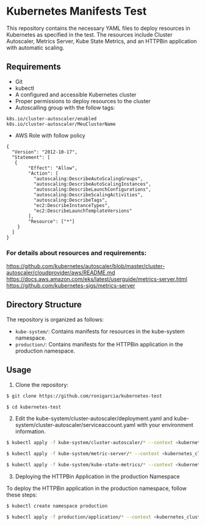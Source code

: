 # Kubernetes Manifests Test

This repository contains the necessary YAML files to deploy resources in Kubernetes as specified in the test. The resources include Cluster Autoscaler, Metrics Server, Kube State Metrics, and an HTTPBin application with automatic scaling.

## Requirements

- Git
- kubectl
- A configured and accessible Kubernetes cluster
- Proper permissions to deploy resources to the cluster
- Autoscalling group with the follow tags:
```
k8s.io/cluster-autoscaler/enabled
k8s.io/cluster-autoscaler/MeuClusterName
```
- AWS Role with follow policy
```
{
  "Version": "2012-10-17",
  "Statement": [
   {
        "Effect": "Allow",
        "Action": [
          "autoscaling:DescribeAutoScalingGroups",
          "autoscaling:DescribeAutoScalingInstances",
          "autoscaling:DescribeLaunchConfigurations",
          "autoscaling:DescribeScalingActivities",
          "autoscaling:DescribeTags",
          "ec2:DescribeInstanceTypes",
          "ec2:DescribeLaunchTemplateVersions"
        ],
        "Resource": ["*"]
    }
  ]
} 
```

### For details about resources and requirements:
https://github.com/kubernetes/autoscaler/blob/master/cluster-autoscaler/cloudprovider/aws/README.md
https://docs.aws.amazon.com/eks/latest/userguide/metrics-server.html
https://github.com/kubernetes-sigs/metrics-server

## Directory Structure

The repository is organized as follows:

- `kube-system/`: Contains manifests for resources in the kube-system namespace.
- `production/`: Contains manifests for the HTTPBin application in the production namespace.

## Usage

1. Clone the repository:

```bash
$ git clone https://github.com/ronigarcia/kubernetes-test

$ cd kubernetes-test
```
2. Edit the kube-system/cluster-autoscaler/deployment.yaml and kube-system/cluster-autoscaler/serviceaccount.yaml with your environment information.

```bash
$ kubectl apply -f kube-system/cluster-autoscaler/* --context <kubernetes_cluster> --namespace kube-system

$ kubectl apply -f kube-system/metric-server/* --context <kubernetes_cluster> --namespace kube-system

$ kubectl apply -f kube-system/kube-state-metrics/* --context <kubernetes_cluster> --namespace kube-system
```

3. Deploying the HTTPBin Application in the production Namespace

To deploy the HTTPBin application in the production namespace, follow these steps:

```bash
$ kubectl create namespace production

$ kubectl apply -f production/application/* --context <kubernetes_cluster> --namespace production
```


